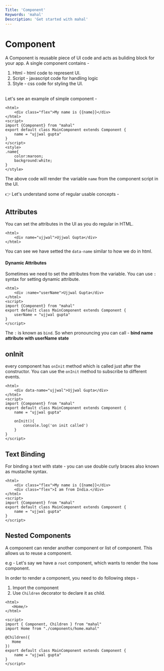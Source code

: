 ```yaml
---
Title: 'Component'
Keywords: 'mahal'
Description: 'Get started with mahal'
---
```


# Component

A Component is reusable piece of UI code and acts as buliding block for your app. A single component contains - 

1. Html - html code to represent UI.
2. Script - javascript code for handling logic
3. Style - css code for styling the UI.

<br>
Let's see an example of simple component - 

```
<html>
    <div class="flex">My name is {{name}}</div>
</html>
<script>
import {Component} from "mahal"
export default class MainComponent extends Component {
    name = "ujjwal gupta"
}
</script>
<style>
.name{
    color:maroon;
    background:white;
}
</style>
```

The above code will render the variable `name` from the component script in the UI. 

👉 Let's understand some of regular usable concepts - 

## Attributes

You can set the attributes in the UI as you do regular in HTML.

```
<html>
    <div name="ujjwal">Ujjwal Gupta</div>
</html>
```

You can see we have setted the `data-name` similar to how we do in html.

#### Dynamic Attributes

Sometimes we need to set the attributes from the variable. You can use `:` syntax for setting dynamic attribute.

```
<html>
    <div :name="userName">Ujjwal Gupta</div>
</html>
<script>
import {Component} from "mahal"
export default class MainComponent extends Component {
    userName = "ujjwal gupta"
}
</script>
```

The `:` is known as `bind`. So when pronouncing you can call - **bind name attribute with userName state**

## onInit

every component has `onInit` method which is called just after the constructor. You can use the `onInit` method to subscribe to different events.

```
<html>
    <div data-name="ujjwal">Ujjwal Gupta</div>
</html>
<script>
import {Component} from "mahal"
export default class MainComponent extends Component {
    name = "ujjwal gupta"

    onInit(){
        console.log('on init called')
    }
}
</script>
```

## Text Binding

For binding a text with state - you can use double curly braces also known as mustache syntax.

```
<html>
    <div class="flex">My name is {{name}}</div>
    <div class="flex">I am from India.</div>
</html>
<script>
import {Component} from "mahal"
export default class MainComponent extends Component {
    name = "ujjwal gupta"
}
</script>
```

## Nested Components

A component can render another component or list of component. This allows us to reuse a component.

e.g - Let's say we have a `root` component, which wants to render the `home` component.

In order to render a component, you need to do following steps - 

1. Import the component
2. Use `Children` decorator to declare it as child.


```
<html>
   <Home/>
</html>

<script>
import { Component, Children } from "mahal"
import Home from "./components/home.mahal"

@Children({
   Home
})
export default class MainComponent extends Component {
    name = "ujjwal gupta"
}
</script>

```




